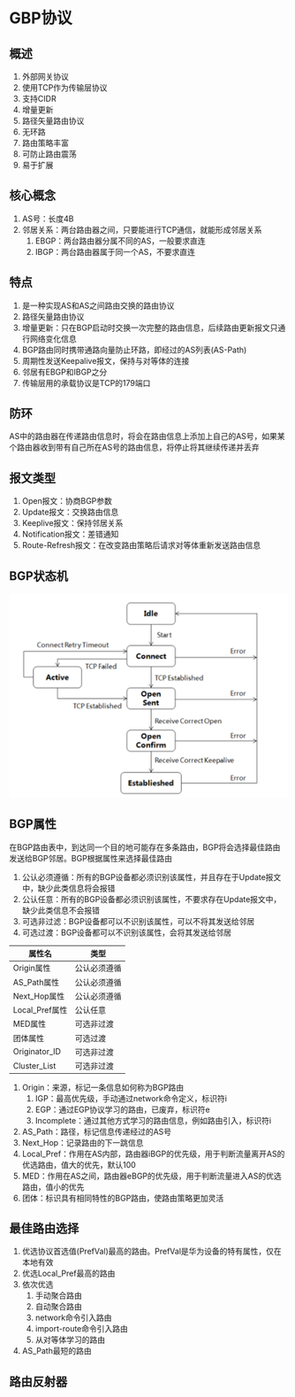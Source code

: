 # GBP协议

## 概述
1. 外部网关协议
2. 使用TCP作为传输层协议
3. 支持CIDR
4. 增量更新
5. 路径矢量路由协议
6. 无环路
7. 路由策略丰富
8. 可防止路由震荡
9. 易于扩展

## 核心概念
1. AS号：长度4B
2. 邻居关系：两台路由器之间，只要能进行TCP通信，就能形成邻居关系
   1. EBGP：两台路由器分属不同的AS，一般要求直连
   2. IBGP：两台路由器属于同一个AS，不要求直连

## 特点
1. 是一种实现AS和AS之间路由交换的路由协议
2. 路径矢量路由协议
3. 增量更新：只在BGP启动时交换一次完整的路由信息，后续路由更新报文只通行网络变化信息
4. BGP路由同时携带通路向量防止环路，即经过的AS列表(AS-Path)
5. 周期性发送Keepalive报文，保持与对等体的连接
6. 邻居有EBGP和IBGP之分
7. 传输层用的承载协议是TCP的179端口

## 防环
AS中的路由器在传递路由信息时，将会在路由信息上添加上自己的AS号，如果某个路由器收到带有自己所在AS号的路由信息，将停止将其继续传递并丢弃

## 报文类型
1. Open报文：协商BGP参数
2. Update报文：交换路由信息
3. Keeplive报文：保持邻居关系
4. Notification报文：差错通知
5. Route-Refresh报文：在改变路由策略后请求对等体重新发送路由信息

## BGP状态机
![状态机](BGP状态机.png)

## BGP属性
在BGP路由表中，到达同一个目的地可能存在多条路由，BGP将会选择最佳路由发送给BGP邻居。BGP根据属性来选择最佳路由
1. 公认必须遵循：所有的BGP设备都必须识别该属性，并且存在于Update报文中，缺少此类信息将会报错
2. 公认任意：所有的BGP设备都必须识别该属性，不要求存在Update报文中，缺少此类信息不会报错
3. 可选非过滤：BGP设备都可以不识别该属性，可以不将其发送给邻居
4. 可选过渡：BGP设备都可以不识别该属性，会将其发送给邻居

| 属性名         | 类型         |
| -------------- | ------------ |
| Origin属性     | 公认必须遵循 |
| AS_Path属性    | 公认必须遵循 |
| Next_Hop属性   | 公认必须遵循 |
| Local_Pref属性 | 公认任意     |
| MED属性        | 可选非过渡   |
| 团体属性       | 可选过渡     |
| Originator_ID  | 可选非过渡   |
| Cluster_List   | 可选非过渡   |

1. Origin：来源，标记一条信息如何称为BGP路由
   1. IGP：最高优先级，手动通过network命令定义，标识符i
   2. EGP：通过EGP协议学习的路由，已废弃，标识符e
   3. Incomplete：通过其他方式学习的路由信息，例如路由引入，标识符i
2. AS_Path：路径，标记信息传递经过的AS号
3. Next_Hop：记录路由的下一跳信息
4. Local_Pref：作用在AS内部，路由器iBGP的优先级，用于判断流量离开AS的优选路由，值大的优先，默认100
5. MED：作用在AS之间，路由器eBGP的优先级，用于判断流量进入AS的优选路由，值小的优先
6. 团体：标识具有相同特性的BGP路由，使路由策略更加灵活

## 最佳路由选择
1. 优选协议首选值(PrefVal)最高的路由。PrefVal是华为设备的特有属性，仅在本地有效
2. 优选Local_Pref最高的路由
3. 依次优选
   1. 手动聚合路由
   2. 自动聚合路由
   3. network命令引入路由
   4. import-route命令引入路由
   5. 从对等体学习的路由
4. AS_Path最短的路由

## 路由反射器